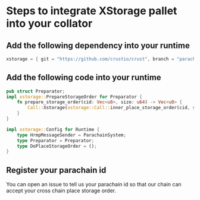 # Steps to integrate XStorage pallet into your collator

## Add the following dependency into your runtime
```rust
xstorage = { git = "https://github.com/crustio/crust", branch = "parachain/shadow", package= "xstorage", default-features = false }
```

## Add the following code into your runtime
```rust
pub struct Preparator;
impl xstorage::PrepareStorageOrder for Preparator {
	fn prepare_storage_order(cid: Vec<u8>, size: u64) -> Vec<u8> {
		Call::Xstorage(xstorage::Call::inner_place_storage_order(cid, size)).encode()
	}
}

impl xstorage::Config for Runtime {
	type HrmpMessageSender = ParachainSystem;
	type Preparator = Preparator;
	type DoPlaceStorageOrder = ();
}
```

## Register your parachain id
You can open an issue to tell us your parachain id so that our chain can accept your cross chain place storage order.